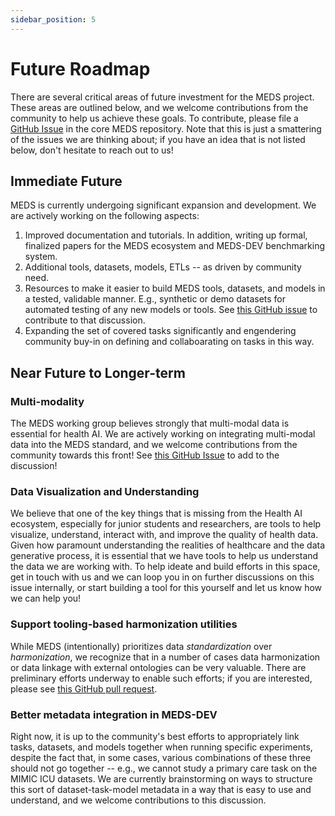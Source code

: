 ```yaml
---
sidebar_position: 5
---
```


# Future Roadmap
There are several critical areas of future investment for the MEDS project. These areas are outlined below,
and we welcome contributions from the community to help us achieve these goals. To contribute, please file a
[GitHub Issue](https://github.com/Medical-Event-Data-Standard/meds/issues) in the core MEDS repository. Note
that this is just a smattering of the issues we are thinking about; if you have an idea that is not listed
below, don't hesitate to reach out to us!

## Immediate Future
MEDS is currently undergoing significant expansion and development. We are actively working on the following
aspects:
  1. Improved documentation and tutorials. In addition, writing up formal, finalized papers for the MEDS
     ecosystem and MEDS-DEV benchmarking system.
  2. Additional tools, datasets, models, ETLs -- as driven by community need.
  3. Resources to make it easier to build MEDS tools, datasets, and models in a tested, validable manner.
     E.g., synthetic or demo datasets for automated testing of any new models or tools. See
     [this GitHub issue](https://github.com/Medical-Event-Data-Standard/meds/issues/44)
     to contribute to that discussion.
  4. Expanding the set of covered tasks significantly and engendering community buy-in on defining and
     collaboarating on tasks in this way.

## Near Future to Longer-term
### Multi-modality
The MEDS working group believes strongly that multi-modal data is essential for health AI. We are actively
working on integrating multi-modal data into the MEDS standard, and we welcome contributions from the
community towards this front! See
[this GitHub Issue](https://github.com/Medical-Event-Data-Standard/meds/issues/50) to add to the discussion!

### Data Visualization and Understanding
We believe that one of the key things that is missing from the Health AI ecosystem, especially for junior
students and researchers, are tools to help visualize, understand, interact with, and improve the quality of
health data. Given how paramount understanding the realities of healthcare and the data generative process, it
is essential that we have tools to help us understand the data we are working with. To help ideate and build
efforts in this space, get in touch with us and we can loop you in on further discussions on this issue
internally, or start building a tool for this yourself and let us know how we can help you!

### Support tooling-based harmonization utilities
While MEDS (intentionally) prioritizes data _standardization_ over _harmonization_, we recognize that in a
number of cases data harmonization or data linkage with external ontologies can be very valuable. There are
preliminary efforts underway to enable such efforts; if you are interested, please see [this GitHub pull
request](https://github.com/mmcdermott/MEDS_transforms/pull/206).

### Better metadata integration in MEDS-DEV
Right now, it is up to the community's best efforts to appropriately link tasks, datasets, and models together
when running specific experiments, despite the fact that, in some cases, various combinations of these three
should not go together -- e.g., we cannot study a primary care task on the MIMIC ICU datasets. We are
currently brainstorming on ways to structure this sort of dataset-task-model metadata in a way that is easy to
use and understand, and we welcome contributions to this discussion.
